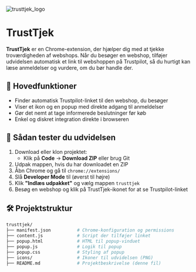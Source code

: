  ![trusttjek_logo](https://github.com/user-attachments/assets/cc106954-70d0-4fea-99b5-5f3c58482c6a)
# TrustTjek

**TrustTjek** er en Chrome-extension, der hjælper dig med at tjekke troværdigheden af webshops. Når du besøger en webshop, tilføjer udvidelsen automatisk et link til webshoppen på Trustpilot, så du hurtigt kan læse anmeldelser og vurdere, om du bør handle der.

## 🚀 Hovedfunktioner

- Finder automatisk Trustpilot-linket til den webshop, du besøger
- Viser et ikon og en popup med direkte adgang til anmeldelser
- Gør det nemt at tage informerede beslutninger før køb
- Enkel og diskret integration direkte i browseren

## 🧪 Sådan tester du udvidelsen

1. Download eller klon projektet:
   - Klik på **Code** → **Download ZIP** eller brug Git
2. Udpak mappen, hvis du har downloadet en ZIP
3. Åbn Chrome og gå til `chrome://extensions/`
4. Slå **Developer Mode** til (øverst til højre)
5. Klik **"Indlæs udpakket"** og vælg mappen `trusttjek`
6. Besøg en webshop og klik på TrustTjek-ikonet for at se Trustpilot-linket

## 🛠️ Projektstruktur

```bash
trusttjek/
├── manifest.json          # Chrome-konfiguration og permissions
├── content.js             # Script der tilføjer linket
├── popup.html             # HTML til popup-vinduet
├── popup.js               # Logik til popup
├── popup.css              # Styling af popup
├── icons/                 # Ikoner til udvidelsen (PNG)
├── README.md              # Projektbeskrivelse (denne fil)
